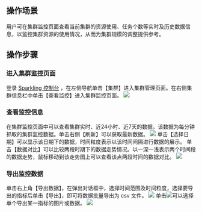 ## 操作场景
用户可在集群监控页面查看当前集群的资源使用、任务个数等实时及历史数据信息，以监控集群资源的使用情况，从而为集群规模的调整提供参考。

## 操作步骤
### 进入集群监控页面
登录 [Sparkling 控制台](https://sparkling.cloud.tencent.com) ，在左侧导航单击【集群】进入集群管理页面。在右侧集群信息栏中单击【查看监控】进入集群监控页面。
![](https://main.qcloudimg.com/raw/662ac2b1e4a0761e586873f545f28f66.png)

### 查看监控信息
在集群监控页面中可以查看集群实时、近24小时、近7天的数据，该数据为每分钟抓取的集群监控数据。单击右侧【刷新】可以获取最新数据。
![](https://main.qcloudimg.com/raw/fd216fe9fdfd3e2e9bcd004870efe03e.png)
单击【选择日期】可以显示该日期下的数据，时间粒度表示以该时间间隔进行数据的展示。
单击【数据对比】可以比较两段时期下的数据走势情况。以一深一浅表示两个时间段的数据走势，鼠标移动到该走势图上可以查看该点两段时间的数据对比。
![](https://main.qcloudimg.com/raw/df35527f702de815cecf856c7eb7b618.png)

### 导出监控数据
单击右上角【导出数据】，在弹出对话框中，选择时间范围及时间粒度，选择要导出的指标后单击【导出】，即可将数据批量导出为 csv 文件。
![](https://main.qcloudimg.com/raw/6753c17b6bb5965c25ef647625efd26b.png)
单击<img src="https://main.qcloudimg.com/raw/201c42a96d433fe9d29002e07f560bc7.png"  style="margin:0;">可以选择单个导出某一指标的图片或数据。
![](https://main.qcloudimg.com/raw/f3c7a490b8d5a1fd8103e5fa11062691.png)
